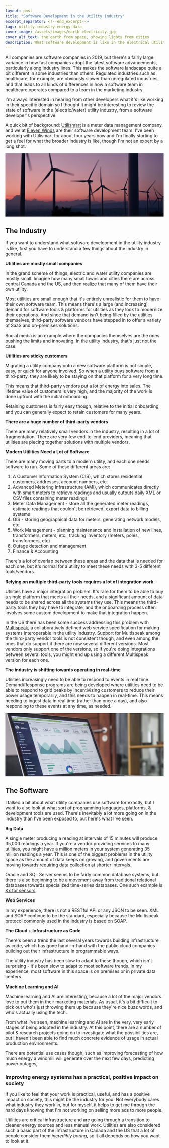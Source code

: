 ```yaml
---
layout: post
title: "Software Development in the Utility Industry"
excerpt_separator: <!--end_excerpt-->
tags: utility-industry energy-data
cover_image: /assets/images/earth-electricity.jpg
cover_alt_text: the earth from space, showing lights from cities
description: What software development is like in the electrical utility industry
---
```


All companies are software companies in 2019, but there's a fairly large variance in how fast companies adopt the latest software advancements, particularly along industry lines. This makes the software landscape quite a bit different in some industries than others. Regulated industries such as healthcare, for example, are obviously slower than unregulated industries, and that leads to all kinds of differences in how a software team in healthcare operates compared to a team in the marketing industry.

I'm always interested in hearing from other developers what it's like working in their specific domain so I thought it might be interesting to review the state of software in the (electric/water) utility industry, from a software developer's perspective. 

<!--end_excerpt-->

A quick bit of background: [Utilismart]( http://www.utilismartcorp.com/ ) is a meter data management company, and we at [Eleven Winds]( https://www.elevenwinds.com/ ) are their software development team. I've been working with Utilismart for about four years now and I'm finally starting to get a feel for what the broader industry is like, though I'm not an expert by a long shot.

![Wind turbines on the horizon](/assets/images/windmills.jpg)

## The Industry

If you want to understand what software development in the utility industry is like, first you have to understand a few things about the industry in general.

**Utilities are mostly small companies**

In the grand scheme of things, electric and water utility companies are mostly small. Imagine how many small towns and cities there are across central Canada and the US, and then realize that many of them have their own utility.

Most utilities are small enough that it's entirely unrealistic for them to have their own software team. This means there's a large (and increasing) demand for software tools & platforms for utilities as they look to modernize their operations. And since that demand isn't being filled by the utilities themselves, third-party software vendors have stepped in to offer a variety of SaaS and on-premises solutions.

Social media is an example where the companies themselves are the ones pushing the limits and innovating. In the utility industry, that's just not the case.

**Utilities are sticky customers**

Migrating a utility company onto a new software platform is not simple, easy, or quick for anyone involved. So when a utility buys software from a third-party, they are likely to be staying on that platform for a very long time.

This means that third-party vendors put a lot of energy into sales. The lifetime value of customers is very high, and the majority of the work is done upfront with the initial onboarding.

Retaining customers is fairly easy though, relative to the initial onboarding, and you can generally expect to retain customers for many years.

**There are a huge number of third-party vendors**

There are many relatively small vendors in the industry, resulting in a lot of fragmentation. There are very few end-to-end providers, meaning that utilities are piecing together solutions with multiple vendors.

**Modern Utilities Need a Lot of Software**

There are many moving parts to a modern utility, and each one needs software to run. Some of these different areas are:

1. A Customer Information System (CIS), which stores residential customers, addresses, account numbers, etc.
2. Advanced Metering Infrastructure (AMI), which communicates directly with smart meters to retrieve readings and usually outputs daily XML or CSV files containing meter readings
3. Meter Data Management - store all the generated meter readings, estimate readings that couldn't be retrieved, export data to billing systems
4. GIS - storing geographical data for meters, generating network models, etc
5. Work Management - planning maintenance and installation of new lines, transformers, meters, etc., tracking inventory (meters, poles, transformers, etc)
6. Outage detection and management
7. Finance & Accounting

There's a lot of overlap between these areas and the data that is needed for each one, but it's normal for a utility to meet these needs with 3-5 different tools/vendors.

**Relying on multiple third-party tools requires a lot of integration work**

Utilities have a major integration problem. It's rare for them to be able to buy a single platform that meets all their needs, and a significant amount of data needs to be shared across all the systems they use. This means the third-party tools they buy have to integrate, and the onboarding process often involves some custom development to make that integration happen.

In the US there has been some success addressing this problem with [Multispeak]( https://www.multispeak.org/what-is-multispeak/ ), a collaboratively defined web service specification for making systems interoperable in the utility industry. Support for Multispeak among the third-party vendor tools is not consistent though, and even among the ones that do support it there are now several different versions. Most vendors only support one of the versions, so if you're doing integrations between several tools, you might end up using a different Multispeak version for each one.

**The industry is shifting towards operating in real-time**

Utilities increasingly need to be able to respond to events in real time. Demand/Response programs are being developed where utilities need to be able to respond to grid peaks by incentivizing customers to reduce their power usage temporarily, and this needs to happen in real-time. This means needing to ingest data in real time (rather than once a day), and also responding to these events at any time, as needed.

![A laptop displaying a web application](/assets/images/laptop-with-app.jpg)

## The Software

I talked a bit about what utility companies use software for exactly, but I want to also look at what sort of programming languages, platforms, & development tools are used. There's inevitably a lot more going on in the industry than I've been exposed to, but here's what I've seen.

**Big Data**

A single meter producing a reading at intervals of 15 minutes will produce 35,000 readings a year. If you're a vendor providing services to many utilities, you might have a million meters in your system generating 35 million readings a year. This is one of the biggest problems in the utility space as the amount of data keeps on growing, and governments are moving towards requiring data collection at shorter intervals. 

Oracle and SQL Server seems to be fairly common database systems, but there is also beginning to be a movement away from traditional relational databases towards specialized time-series databases. One such example is [Kx for sensors]( https://kx.com/solutions/utilities/ ).

**Web Services**

In my experience, there is not a RESTful API or any JSON to be seen. XML and SOAP continue to be the standard, especially because the Multispeak protocol commonly used in the industry is based on SOAP.

**The Cloud + Infrastructure as Code**

There's been a trend the last several years towards building infrastructure as code, which has gone hand-in-hand with the public cloud companies building out their infrastructure in programmable ways. 

The utility industry has been slow to adapt to these though, which isn't surprising - it's been slow to adapt to most software trends. In my experience, most software in this space is on premises or in private data centers.

**Machine Learning and AI**

Machine learning and AI are interesting, because a lot of the major vendors love to put them in their marketing materials. As usual, it's a bit difficult to pick out who's just throwing them up because they're nice buzz words, and who's actually using the tech.

From what I've seen, machine learning and AI are in the very, very early stages of being adopted in the industry. At this point, there are a number of pilot & research projects going on to investigate what the possibilities are, but I haven't been able to find much concrete evidence of usage in actual production environments.

There are potential use cases though, such as improving forecasting of how much energy a windmill will generate over the next few days, predicting power outages, 

### Improving energy systems has a practical, positive impact on society

If you like to feel that your work is practical, useful, and has a positive impact on society, this might be the industry for you. Not everybody cares what industry they work in, but for myself, it helps to get me through the hard days knowing that I'm not working on selling more ads to more people.  

Utilities are critical infrastructure and are going through a transition to cleaner energy sources and less manual work. Utilities are also considered such a basic part of the infrastructure in Canada and the US that a lot of people consider them *incredibly boring*, so it all depends on how you want to look at it.





